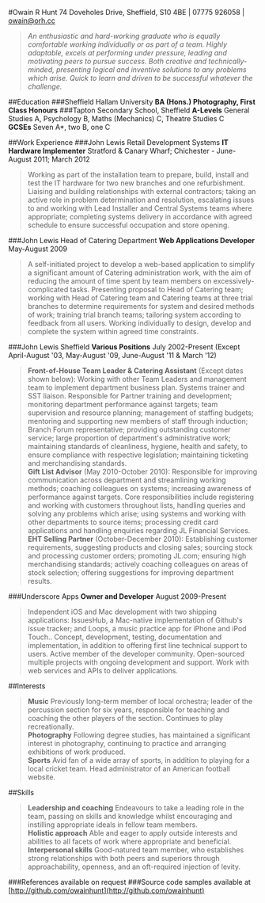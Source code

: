 #Owain R Hunt
74 Doveholes Drive, Sheffield, S10 4BE | 07775 926058 | owain@orh.cc 
>*An enthusiastic and hard-working graduate who is equally comfortable working individually or as part of a team. Highly adaptable, excels at performing under pressure, leading and motivating peers to pursue success. Both creative and technically-minded, presenting logical and inventive solutions to any problems which arise. Quick to learn and driven to be successful whatever the challenge.*

##Education
###Sheffield Hallam University
**BA (Hons.) Photography, First Class Honours**
###Tapton Secondary School, Sheffield
**A-Levels** General Studies A, Psychology B, Maths (Mechanics) C, Theatre Studies C  
**GCSEs** Seven A*, two B, one C

##Work Experience
###John Lewis Retail Development Systems
**IT Hardware Implementer** Stratford & Canary Wharf; Chichester - June-August 2011; March 2012  
>Working as part of the installation team to prepare, build, install and test the IT hardware for two new branches and one refurbishment. Liaising and building relationships with external contractors; taking an active role in problem determination and resolution, escalating issues to and working with Lead Installer and Central Systems teams where appropriate; completing systems delivery in accordance with agreed schedule to ensure successful occupation and store opening.

###John Lewis Head of Catering Department
**Web Applications Developer** May-August 2009  
>A self-initiated project to develop a web-based application to simplify a significant amount of Catering administration work, with the aim of reducing the amount of time spent by team members on excessively-complicated tasks. Presenting proposal to Head of Catering team; working with Head of Catering team and Catering teams at three trial branches to determine requirements for system and desired methods of work; training trial branch teams; tailoring system according to feedback from all users. Working individually to design, develop and complete the system within agreed time constraints. 

###John Lewis Sheffield
**Various Positions** July 2002-Present (Except April-August '03, May-August '09, June-August '11 & March '12)  
>**Front-of-House Team Leader & Catering Assistant** (Except dates shown below): Working with other Team Leaders and management team to implement department business plan. Systems trainer and SST liaison. Responsible for Partner training and development; monitoring department performance against targets; team supervision and resource planning; management of staffing budgets; mentoring and supporting new members of staff through induction; Branch Forum representative; providing outstanding customer service; large proportion of department's administrative work; maintaining standards of cleanliness, hygiene, health and safety, to ensure compliance with respective legislation; maintaining ticketing and merchandising standards.  
>**Gift List Advisor** (May 2010-October 2010): Responsible for improving communication across department and streamlining working methods; coaching colleagues on systems; increasing awareness of performance against targets. Core responsibilities include registering and working with customers throughout lists, handling queries and solving any problems which arise; using systems and working with other departments to source items; processing credit card applications and handling enquiries regarding JL Financial Services.  
>**EHT Selling Partner** (October-December 2010): Establishing customer requirements, suggesting products and closing sales; sourcing stock and processing customer orders; promoting JL.com; ensuring high merchandising standards; actively coaching colleagues on areas of stock selection; offering suggestions for improving department results.  

###Underscore Apps
**Owner and Developer** August 2009-Present  
>Independent iOS and Mac development with two shipping applications: IssuesHub, a Mac-native implementation of Github's issue tracker; and Loops, a music practice app for iPhone and iPod Touch.. Concept, development, testing, documentation and implementation, in addition to offering first line technical support to users. Active member of the developer community. Open-sourced multiple projects with ongoing development and support. Work with web services and APIs to deliver applications.

##Interests
>**Music** Previously long-term member of local orchestra; leader of the percussion section for six years, responsible for teaching and coaching the other players of the section. Continues to play recreationally.  
**Photography** Following degree studies, has maintained a significant interest in photography, continuing to practice and arranging exhibitions of work produced.  
**Sports** Avid fan of a wide array of sports, in addition to playing for a local cricket team. Head administrator of an American football website.

##Skills
>**Leadership and coaching** Endeavours to take a leading role in the team, passing on skills and knowledge whilst encouraging and instilling appropriate ideals in fellow team members.  
**Holistic approach** Able and eager to apply outside interests and abilities to all facets of work where appropriate and beneficial.  
**Interpersonal skills** Good-natured team member, who establishes strong relationships with both peers and superiors through approachability, openness, and an oft-required injection of levity.  

###References available on request
###Source code samples available at [http://github.com/owainhunt](http://github.com/owainhunt)




